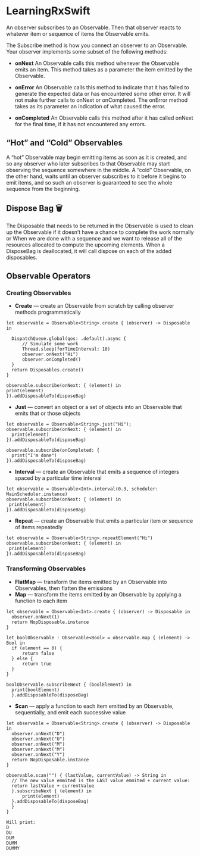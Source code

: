 # LearningRxSwift
An observer subscribes to an Observable. Then that observer reacts to whatever item or sequence of items the Observable emits.

The Subscribe method is how you connect an observer to an Observable. Your observer implements some subset of the following methods:

* **onNext**
An Observable calls this method whenever the Observable emits an item. This method takes as a parameter the item emitted by the Observable.

* **onError**
An Observable calls this method to indicate that it has failed to generate the expected data or has encountered some other error. It will not make further calls to onNext or onCompleted. The onError method takes as its parameter an indication of what caused the error.

* **onCompleted**
An Observable calls this method after it has called onNext for the final time, if it has not encountered any errors.

## “Hot” and “Cold” Observables
A “hot” Observable may begin emitting items as soon as it is created, and so any observer who later subscribes to that Observable may start observing the sequence somewhere in the middle. A “cold” Observable, on the other hand, waits until an observer subscribes to it before it begins to emit items, and so such an observer is guaranteed to see the whole sequence from the beginning.

## Dispose Bag 🗑
 The Disposable that needs to be returned in the Observable is used to clean up the Observable if it doesn’t have a chance to complete the work normally or When we are done with a sequence and we want to release all of the resources allocated to compute the upcoming elements.
 When a DisposeBag is deallocated, it will call dispose on each of the added disposables.
 
## Observable Operators
### **Creating Observables**
  * __Create__ — create an Observable from scratch by calling observer methods programmatically

  ```
  let observable = Observable<String>.create { (observer) -> Disposable in
    
    DispatchQueue.global(qos: .default).async {
        // Simulate some work
        Thread.sleep(forTimeInterval: 10)
        observer.onNext("Hi")
        observer.onCompleted()
    }
    return Disposables.create()
}

observable.subscribe(onNext: { (element) in
print(element)
}).addDisposableTo(disposeBag)
```

  * __Just__ — convert an object or a set of objects into an Observable that emits that or those objects
  ```
  let observable = Observable<String>.just("Hi");
observable.subscribe(onNext: { (element) in
    print(element)
}).addDisposableTo(disposeBag)
        
observable.subscribe(onCompleted: { 
    print("I'm done")
}).addDisposableTo(disposeBag)
  
  ```
  * __Interval__ — create an Observable that emits a sequence of integers spaced by a particular time interval
  
  ```
  let observable = Observable<Int>.interval(0.3, scheduler: MainScheduler.instance)
observable.subscribe(onNext: { (element) in
   print(element)
}).addDisposableTo(disposeBag)
```
  * __Repeat__ — create an Observable that emits a particular item or sequence of items repeatedly
  
  ```
  let observable = Observable<String>.repeatElement("Hi")
observable.subscribe(onNext: { (element) in
   print(element)
}).addDisposableTo(disposeBag)

```

### **Transforming Observables**
  * __FlatMap__ — transform the items emitted by an Observable into Observables, then flatten the emissions 
  * __Map__ — transform the items emitted by an Observable by applying a function to each item
  ```
  let observable = Observable<Int>.create { (observer) -> Disposable in
    observer.onNext(1)
    return NopDisposable.instance
}

let boolObservable : Observable<Bool> = observable.map { (element) -> Bool in
    if (element == 0) {
        return false
    } else {
        return true
    }
}

boolObservable.subscribeNext { (boolElement) in
    print(boolElement)
    }.addDisposableTo(disposeBag)
```
    
  * __Scan__ — apply a function to each item emitted by an Observable, sequentially, and emit each successive value
  
  ```
  let observable = Observable<String>.create { (observer) -> Disposable in
    observer.onNext("D")
    observer.onNext("U")
    observer.onNext("M")
    observer.onNext("M")
    observer.onNext("Y")
    return NopDisposable.instance
}

observable.scan("") { (lastValue, currentValue) -> String in
	// The new value emmited is the LAST value emmited + current value:
    return lastValue + currentValue
    }.subscribeNext { (element) in
        print(element)
    }.addDisposableTo(disposeBag)
    }
}

 Will print:
  D
  DU
  DUM
  DUMM
  DUMMY

```
